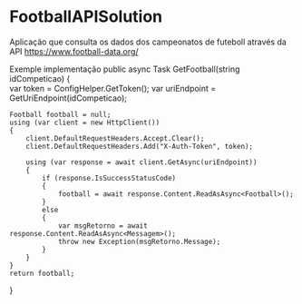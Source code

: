 # FootballAPISolution
Aplicação que consulta os dados dos campeonatos de futeboll através da API https://www.football-data.org/

Exemple implementação
public async Task<Football> GetFootball(string idCompeticao)
{            
    var token = ConfigHelper.GetToken();
    var uriEndpoint = GetUriEndpoint(idCompeticao);

    Football football = null;
    using (var client = new HttpClient())
    {
        client.DefaultRequestHeaders.Accept.Clear();
        client.DefaultRequestHeaders.Add("X-Auth-Token", token);

        using (var response = await client.GetAsync(uriEndpoint))
        {
            if (response.IsSuccessStatusCode)
            {
                football = await response.Content.ReadAsAsync<Football>();
            }
            else
            {
                var msgRetorno = await response.Content.ReadAsAsync<Messagem>();
                throw new Exception(msgRetorno.Message);
            }
        }
    }
    return football;
}
